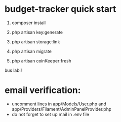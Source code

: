 # budget-tracker quick start

1. composer install

2. php artisan key:generate

3. php artisan storage:link

4. php artisan migrate

5. php artisan coinKeeper:fresh


bus labi!


#  email verification:
- uncomment lines in app/Models/User.php and app/Providers/Filament/AdminPanelProvider.php
- do not forget to set up mail in .env file
